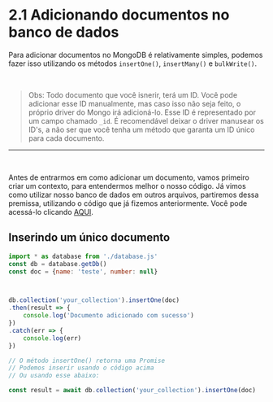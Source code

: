 # 2.1 Adicionando documentos no banco de dados

Para adicionar documentos no MongoDB é relativamente simples, podemos fazer isso utilizando os métodos `insertOne()`, `insertMany()` e `bulkWrite()`.

<br>

> Obs: Todo documento que você isnerir, terá um ID. Você pode adicionar esse ID manualmente, mas caso isso não seja feito, o próprio driver do Mongo irá adicioná-lo. Esse ID é representado por um campo chamado `_id`. É recomendável deixar o driver manusear os ID's, a não ser que você tenha um método que garanta um ID único para cada documento.

***
<br>

Antes de entrarmos em como adicionar um documento, vamos primeiro criar um contexto, para entendermos melhor o nosso código. Já vimos como utilizar nosso banco de dados em outros arquivos, partiremos dessa premissa, utilizando o código que já fizemos anteriormente. Você pode acessá-lo clicando [AQUI](../1%20-%20Conctando%20ao%20Mongo/3%20-%20utilizando-banco-de-dados-em-outros-arquivos.md).

## Inserindo um único documento

```javascript
import * as database from './database.js'
const db = database.getDb()
const doc = {name: 'teste', number: null}



db.collection('your_collection').insertOne(doc)
.then(result => {
    console.log('Documento adicionado com sucesso')
})
.catch(err => {
    console.log(err)
})

// O método insertOne() retorna uma Promise
// Podemos inserir usando o código acima
// Ou usando esse abaixo:

const result = await db.collection('your_collection').insertOne(doc)

```